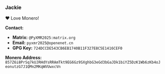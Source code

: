 ### Jackie
❤️ Love Monero!  

**Contact:**  
- **Matrix:** `@PyXMR2025:matrix.org`  
- **Email:** `pyxmr2025@openenet.cn`  
- **GPG Key:** `724DCCDE543CB6EB1740B11F327E8C5E1416CEF0`  

**Monero Address:**  `857Z6i8PrSq7kUJRHdYsRRAmTkt9EG6Gz9SXghbG3eGd3bGaJDk1biYZ5DzK1Wb6zKb4oJeonutzG7J1QMn2MKqWVUwxcVn`
